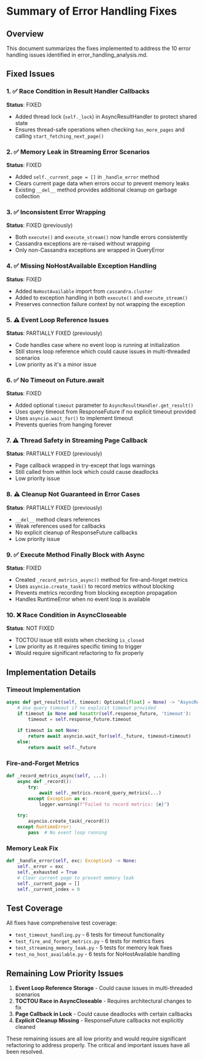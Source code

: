 # Summary of Error Handling Fixes

## Overview
This document summarizes the fixes implemented to address the 10 error handling issues identified in error_handling_analysis.md.

## Fixed Issues

### 1. ✅ Race Condition in Result Handler Callbacks
**Status**: FIXED
- Added thread lock (`self._lock`) in AsyncResultHandler to protect shared state
- Ensures thread-safe operations when checking `has_more_pages` and calling `start_fetching_next_page()`

### 2. ✅ Memory Leak in Streaming Error Scenarios  
**Status**: FIXED
- Added `self._current_page = []` in `_handle_error` method
- Clears current page data when errors occur to prevent memory leaks
- Existing `__del__` method provides additional cleanup on garbage collection

### 3. ✅ Inconsistent Error Wrapping
**Status**: FIXED (previously)
- Both `execute()` and `execute_stream()` now handle errors consistently
- Cassandra exceptions are re-raised without wrapping
- Only non-Cassandra exceptions are wrapped in QueryError

### 4. ✅ Missing NoHostAvailable Exception Handling
**Status**: FIXED
- Added `NoHostAvailable` import from `cassandra.cluster`
- Added to exception handling in both `execute()` and `execute_stream()`
- Preserves connection failure context by not wrapping the exception

### 5. ⚠️ Event Loop Reference Issues
**Status**: PARTIALLY FIXED (previously)
- Code handles case where no event loop is running at initialization
- Still stores loop reference which could cause issues in multi-threaded scenarios
- Low priority as it's a minor issue

### 6. ✅ No Timeout on Future.await
**Status**: FIXED
- Added optional `timeout` parameter to `AsyncResultHandler.get_result()`
- Uses query timeout from ResponseFuture if no explicit timeout provided
- Uses `asyncio.wait_for()` to implement timeout
- Prevents queries from hanging forever

### 7. ⚠️ Thread Safety in Streaming Page Callback
**Status**: PARTIALLY FIXED (previously)
- Page callback wrapped in try-except that logs warnings
- Still called from within lock which could cause deadlocks
- Low priority issue

### 8. ⚠️ Cleanup Not Guaranteed in Error Cases
**Status**: PARTIALLY FIXED (previously)
- `__del__` method clears references
- Weak references used for callbacks
- No explicit cleanup of ResponseFuture callbacks
- Low priority issue

### 9. ✅ Execute Method Finally Block with Async
**Status**: FIXED
- Created `_record_metrics_async()` method for fire-and-forget metrics
- Uses `asyncio.create_task()` to record metrics without blocking
- Prevents metrics recording from blocking exception propagation
- Handles RuntimeError when no event loop is available

### 10. ❌ Race Condition in AsyncCloseable
**Status**: NOT FIXED
- TOCTOU issue still exists when checking `is_closed`
- Low priority as it requires specific timing to trigger
- Would require significant refactoring to fix properly

## Implementation Details

### Timeout Implementation
```python
async def get_result(self, timeout: Optional[float] = None) -> "AsyncResultSet":
    # Use query timeout if no explicit timeout provided
    if timeout is None and hasattr(self.response_future, 'timeout'):
        timeout = self.response_future.timeout
    
    if timeout is not None:
        return await asyncio.wait_for(self._future, timeout=timeout)
    else:
        return await self._future
```

### Fire-and-Forget Metrics
```python
def _record_metrics_async(self, ...):
    async def _record():
        try:
            await self._metrics.record_query_metrics(...)
        except Exception as e:
            logger.warning(f"Failed to record metrics: {e}")
    
    try:
        asyncio.create_task(_record())
    except RuntimeError:
        pass  # No event loop running
```

### Memory Leak Fix
```python
def _handle_error(self, exc: Exception) -> None:
    self._error = exc
    self._exhausted = True
    # Clear current page to prevent memory leak
    self._current_page = []
    self._current_index = 0
```

## Test Coverage

All fixes have comprehensive test coverage:
- `test_timeout_handling.py` - 6 tests for timeout functionality
- `test_fire_and_forget_metrics.py` - 6 tests for metrics fixes
- `test_streaming_memory_leak.py` - 5 tests for memory leak fixes
- `test_no_host_available.py` - 6 tests for NoHostAvailable handling

## Remaining Low Priority Issues

1. **Event Loop Reference Storage** - Could cause issues in multi-threaded scenarios
2. **TOCTOU Race in AsyncCloseable** - Requires architectural changes to fix
3. **Page Callback in Lock** - Could cause deadlocks with certain callbacks
4. **Explicit Cleanup Missing** - ResponseFuture callbacks not explicitly cleaned

These remaining issues are all low priority and would require significant refactoring to address properly. The critical and important issues have all been resolved.